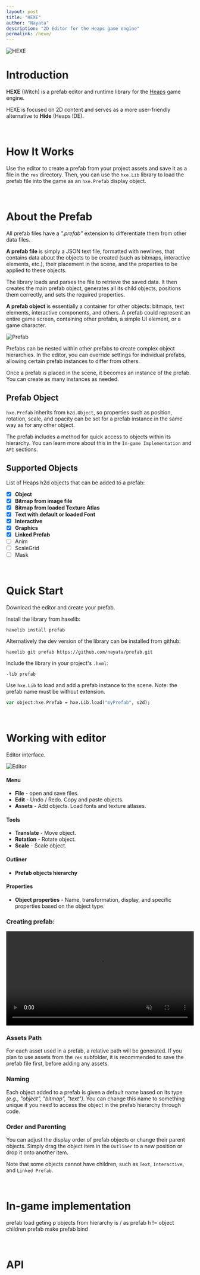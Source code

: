 ```yaml
---
layout: post
title: "HEXE"
author: "Nayata"
description: "2D Editor for the Heaps game engine"
permalink: /hexe/
---
```


![HEXE](/media/hexe.png "HEXE")
<p></p>

# Introduction

**HEXE** (Witch) is a prefab editor and runtime library for the [Heaps](https://heaps.io/) game engine.

HEXE is focused on 2D content and serves as a more user-friendly alternative to **Hide** (Heaps IDE).

<br>

# How It Works

Use the editor to create a prefab from your project assets and save it as a file in the `res` directory. Then, you can use the `hxe.Lib` library to load the prefab file into the game as an `hxe.Prefab` display object.

<br>

# About the Prefab

All prefab files have a *".prefab"* extension to differentiate them from other data files.

**A prefab file** is simply a JSON text file, formatted with newlines, that contains data about the objects to be created (such as bitmaps, interactive elements, etc.), their placement in the scene, and the properties to be applied to these objects.

The library loads and parses the file to retrieve the saved data. It then creates the main prefab object, generates all its child objects, positions them correctly, and sets the required properties.

**A prefab object** is essentially a container for other objects: bitmaps, text elements, interactive components, and others. A prefab could represent an entire game screen, containing other prefabs, a simple UI element, or a game character.

![Prefab](/media/prefab.png "Prefab file & object")

Prefabs can be nested within other prefabs to create complex object hierarchies. In the editor, you can override settings for individual prefabs, allowing certain prefab instances to differ from others.

Once a prefab is placed in the scene, it becomes an instance of the prefab. You can create as many instances as needed.



## Prefab Object

`hxe.Prefab` inherits from `h2d.Object`, so properties such as position, rotation, scale, and opacity can be set for a prefab instance in the same way as for any other object.

The prefab includes a method for quick access to objects within its hierarchy. You can learn more about this in the `In-game Implementation` and `API` sections.



## Supported Objects

List of Heaps h2d objects that can be added to a prefab:

- [x] **Object**
- [x] **Bitmap from image file**
- [x] **Bitmap from loaded Texture Atlas**
- [x] **Text with default or loaded Font**
- [x] **Interactive**
- [x] **Graphics**
- [x] **Linked Prefab**
- [ ] Anim
- [ ] ScaleGrid 
- [ ] Mask

<br>

# Quick Start

Download the editor and create your prefab. 

Install the library from haxelib:

```
haxelib install prefab
```

Alternatively the dev version of the library can be installed from github:

```
haxelib git prefab https://github.com/nayata/prefab.git
```

Include the library in your project's `.hxml`:

```
-lib prefab
```

Use `hxe.Lib` to load and add a prefab instance to the scene. Note: the prefab name must be without extension.

```haxe
var object:hxe.Prefab = hxe.Lib.load("myPrefab", s2d);
```

<br>

# Working with editor

Editor interface.

![Editor](/media/editor.png "Working with editor")

#### Menu
- **File** - open and save files.
- **Edit** - Undo / Redo. Copy and paste objects.
- **Assets** - Add objects. Load fonts and texture atlases.

#### Tools
- **Translate** - Move object.
- **Rotation** - Rotate object.
- **Scale** - Scale object.

#### Outliner
- **Prefab objects hierarchy**

#### Properties
- **Object properties** - Name, transformation, display, and specific properties based on the object type.


### Creating prefab:

<center><video width="100%" autoplay muted loop><source src="/media/prefab.mp4" type="video/mp4"></video></center>
<p></p>


### Assets Path

For each asset used in a prefab, a relative path will be generated. If you plan to use assets from the `res` subfolder, it is recommended to save the prefab file first, before adding any assets.


### Naming

Each object added to a prefab is given a default name based on its type *(e.g., "object", "bitmap", "text")*. You can change this name to something unique if you need to access the object in the prefab hierarchy through code.


### Order and Parenting

You can adjust the display order of prefab objects or change their parent objects. Simply drag the object item in the `Outliner` to a new position or drop it onto another item.

Note that some objects cannot have children, such as `Text`, `Interactive`, and `Linked Prefab`.

<br>

# In-game implementation


prefab load
geting p objects from hierarchy
is / as 
prefab h != object children
prefab make
prefab bind

<br>

# API